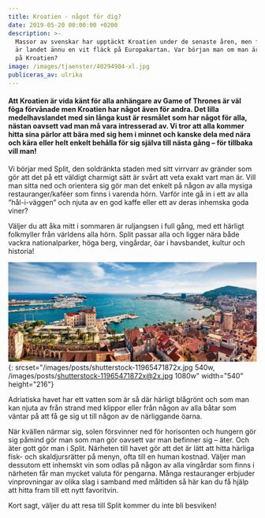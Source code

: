 ```yaml
---
title: Kroatien - något för dig?
date: 2019-05-20 00:00:00 +0200
description: >-
  Massor av svenskar har upptäckt Kroatien under de senaste åren, men för många
  är landet ännu en vit fläck på Europakartan. Var början man om man är nyfiken
  på Kroatien?
image: /images/tjaenster/40294904-xl.jpg
publiceras_av: ulrika
---
```


#### Att Kroatien &auml;r vida k&auml;nt f&ouml;r alla anh&auml;ngare av Game of Thrones &auml;r v&auml;l f&ouml;ga f&ouml;rv&aring;nade men Kroatien har n&aring;got &auml;ven f&ouml;r andra. Det lilla medelhavslandet med sin l&aring;nga kust &auml;r resm&aring;let som har n&aring;got f&ouml;r alla, n&auml;stan oavsett vad man m&aring; vara intresserad av. Vi tror att alla kommer hitta sina p&auml;rlor att b&auml;ra med sig hem i minnet och kanske dela med n&auml;ra och k&auml;ra eller helt enkelt beh&aring;lla f&ouml;r sig sj&auml;lva till n&auml;sta g&aring;ng – f&ouml;r tillbaka vill man\!

Vi b&ouml;rjar med Split, den soldr&auml;nkta staden med sitt virrvarr av gr&auml;nder som g&ouml;r att det p&aring; ett v&auml;ldigt charmigt s&auml;tt &auml;r sv&aring;rt att veta exakt vart man &auml;r. Vill man sitta ned och orientera sig g&ouml;r man det enkelt p&aring; n&aring;gon av alla mysiga restauranger/kaf&eacute;er som finns i varenda h&ouml;rn. Varf&ouml;r inte g&aring; in i ett av alla ”h&aring;l-i-v&auml;ggen” och njuta av en god kaffe eller ett av deras inhemska goda viner?

V&auml;ljer du att &aring;ka mitt i sommaren &auml;r ruljangsen i full g&aring;ng, med ett h&auml;rligt folkmyller fr&aring;n v&auml;rldens alla h&ouml;rn. Split passar alla och ligger n&auml;ra b&aring;de vackra nationalparker, h&ouml;ga berg, ving&aring;rdar, &ouml;ar i havsbandet, kultur och historia\!

![](/images/posts/shutterstock-11965471872x.jpg){: srcset="/images/posts/shutterstock-11965471872x.jpg 540w, /images/posts/shutterstock-11965471872x@2x.jpg 1080w" width="540" height="216"}

Adriatiska havet har ett vatten som &auml;r s&aring; d&auml;r h&auml;rligt bl&aring;gr&ouml;nt och som man kan njuta av fr&aring;n strand med klippor eller fr&aring;n n&aring;gon av alla b&aring;tar som v&auml;ntar p&aring; att f&aring; ge sig ut till n&aring;gon av de n&auml;rliggande &ouml;arna.

N&auml;r kv&auml;llen n&auml;rmar sig, solen f&ouml;rsvinner ned f&ouml;r horisonten och hungern g&ouml;r sig p&aring;mind g&ouml;r man som man g&ouml;r oavsett var man befinner sig – &auml;ter. Och &auml;ter gott g&ouml;r man i Split. N&auml;rheten till havet g&ouml;r att det &auml;r l&auml;tt att hitta h&auml;rliga fisk- och skaldjursr&auml;tter p&aring; menyn, ofta till en human kostnad. V&auml;ljer man dessutom ett inhemskt vin som odlas p&aring; n&aring;gon av alla ving&aring;rdar som finns i n&auml;rheten f&aring;r man mycket valuta f&ouml;r pengarna. M&aring;nga restauranger erbjuder vinprovningar av olika slag i samband med m&aring;ltiden s&aring; h&auml;r kan du f&aring; hj&auml;lp att hitta fram till ett nytt favoritvin.

Kort sagt, v&auml;ljer du att resa till Split kommer du inte bli besviken\!